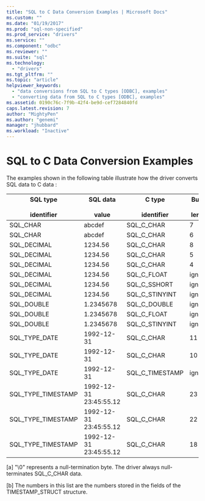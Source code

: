 ```yaml
---
title: "SQL to C Data Conversion Examples | Microsoft Docs"
ms.custom: ""
ms.date: "01/19/2017"
ms.prod: "sql-non-specified"
ms.prod_service: "drivers"
ms.service: ""
ms.component: "odbc"
ms.reviewer: ""
ms.suite: "sql"
ms.technology: 
  - "drivers"
ms.tgt_pltfrm: ""
ms.topic: "article"
helpviewer_keywords: 
  - "data conversions from SQL to C types [ODBC], examples"
  - "converting data from SQL to C types [ODBC], examples"
ms.assetid: 0190c76c-7f9b-42f4-be9d-cef7284840fd
caps.latest.revision: 7
author: "MightyPen"
ms.author: "genemi"
manager: "jhubbard"
ms.workload: "Inactive"
---
```

# SQL to C Data Conversion Examples
The examples shown in the following table illustrate how the driver converts SQL data to C data :  
  
|SQL type<br /><br /> identifier|SQL data<br /><br /> value|C type<br /><br /> identifier|Buffer<br /><br /> length|**TargetValuePtr*|SQLSTATE|  
|-----------------------------|------------------------|---------------------------|-----------------------|------------------------|--------------|  
|SQL_CHAR|abcdef|SQL_C_CHAR|7|abcdef\0[a]|n/a|  
|SQL_CHAR|abcdef|SQL_C_CHAR|6|abcde\0[a]|01004|  
|SQL_DECIMAL|1234.56|SQL_C_CHAR|8|1234.56\0[a]|n/a|  
|SQL_DECIMAL|1234.56|SQL_C_CHAR|5|1234\0[a]|01004|  
|SQL_DECIMAL|1234.56|SQL_C_CHAR|4|----|22003|  
|SQL_DECIMAL|1234.56|SQL_C_FLOAT|ignored|1234.56|n/a|  
|SQL_DECIMAL|1234.56|SQL_C_SSHORT|ignored|1234|01S07|  
|SQL_DECIMAL|1234.56|SQL_C_STINYINT|ignored|----|22003|  
SQL_DOUBLE|1.2345678|SQL_C_DOUBLE|ignored|1.2345678|n/a|  
|SQL_DOUBLE|1.2345678|SQL_C_FLOAT|ignored|1.234567|n/a|  
|SQL_DOUBLE|1.2345678|SQL_C_STINYINT|ignored|1|n/a|  
|SQL_TYPE_DATE|1992-12-31|SQL_C_CHAR|11|1992-12-31\0[a]|n/a|  
|SQL_TYPE_DATE|1992-12-31|SQL_C_CHAR|10|-----|22003|  
|SQL_TYPE_DATE|1992-12-31|SQL_C_TIMESTAMP|ignored|1992,12,31, 0,0,0,0[b]|n/a|  
|SQL_TYPE_TIMESTAMP|1992-12-31 23:45:55.12|SQL_C_CHAR|23|1992-12-31 23:45:55.12\0[a]|n/a|  
SQL_TYPE_TIMESTAMP|1992-12-31 23:45:55.12|SQL_C_CHAR|22|1992-12-31 23:45:55.1\0[a]|01004|  
|SQL_TYPE_TIMESTAMP|1992-12-31 23:45:55.12|SQL_C_CHAR|18|----|22003|  
  
 [a]   "\0" represents a null-termination byte. The driver always null-terminates SQL_C_CHAR data.  
  
 [b]   The numbers in this list are the numbers stored in the fields of the TIMESTAMP_STRUCT structure.
